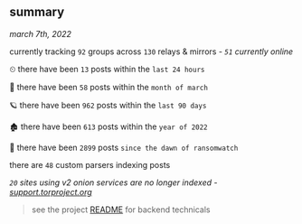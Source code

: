 
## summary
_march 7th, 2022_

currently tracking `92` groups across `130` relays & mirrors - _`51` currently online_

⏲ there have been `13` posts within the `last 24 hours`

🦈 there have been `58` posts within the `month of march`

🪐 there have been `962` posts within the `last 90 days`

🏚 there have been `613` posts within the `year of 2022`

🦕 there have been `2899` posts `since the dawn of ransomwatch`

there are `48` custom parsers indexing posts

_`20` sites using v2 onion services are no longer indexed - [support.torproject.org](https://support.torproject.org/onionservices/v2-deprecation/)_

> see the project [README](https://github.com/thetanz/ransomwatch#ransomwatch--) for backend technicals
